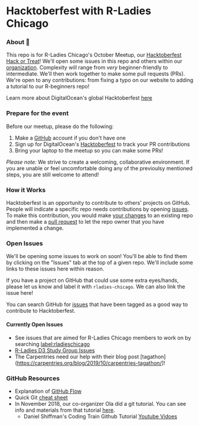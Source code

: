 # Hacktoberfest with R-Ladies Chicago  
  
### About :jack_o_lantern:  

This repo is for R-Ladies Chicago's October Meetup, our [Hacktoberfest Hack or Treat](https://www.meetup.com/rladies-chicago/events/265379879/)! We'll open some issues in this repo and others within our [organization](https://github.com/rladies-chicago). Complexity will range from *very* beginner-friendly to intermediate. We'll then work together to make some pull requests (PRs). We're open to any contributions: from fixing a typo on our website to adding a tutorial to our R-beginners repo!    
  
Learn more about DigitalOcean's global Hacktoberfest [here](https://hacktoberfest.digitalocean.com/) 
  
### Prepare for the event  
  
Before our meetup, please do the following:  
1. Make a [GitHub](https://github.com/) account if you don't have one
2. Sign up for DigitalOcean's [Hacktoberfest](https://hacktoberfest.digitalocean.com/) to track your PR contributions  
3. Bring your laptop to the meetup so you can make some PRs!  
  
*Please note:* We strive to create a welcoming, collaborative environment. If you are unable or feel uncomfortable doing any of the previoulsy mentioned steps, you are still welcome to attend!  
  
### How it Works  
  
Hacktoberfest is an opportunity to contribute to others' projects on GitHub. People will indicate a specific repo needs contributions by opening [issues](https://help.github.com/en/articles/about-issues). To make this contribution, you would make [your changes](https://help.github.com/en/articles/about-branches) to an existing repo and then make a [pull request](https://help.github.com/en/articles/about-pull-requests) to let the repo owner that you have implemented a change.    
  
### Open Issues  
  
We'll be opening some issues to work on soon! You'll be able to find them by clicking on the "Issues" tab at the top of a given repo. We'll include some links to these issues here within reason.  
  
If you have a project on GitHub that could use some extra eyes/hands, please let us know and label it with `rladies-chicago`. We can also link the issue here!  
  
You can search GitHub for [issues](https://github.com/search?q=is%3Aopen+label%3Ahacktoberfest&state=open&type=Issues) that have been tagged as a good way to contribute to Hacktoberfest.   
  
#### Currently Open Issues  
  
* See issues that are aimed for R-Ladies Chicago members to work on by searching [label:rladieschicago](https://github.com/search?q=is%3Aissue+is%3Aopen+label%3Arladies-chicago)  
* [R-Ladies D3 Study Group Issues](https://github.com/rladies-chicago/D3_Study_Group/issues)  
* The Carpentries need our help with their blog post [tagathon](https://carpentries.org/blog/2019/10/carpentries-tagathon/]!  
    
### GitHub Resources  
  
* Explanation of [GitHub Flow](https://guides.github.com/introduction/flow/)  
* Quick Git [cheat sheet](https://github.github.com/training-kit/downloads/github-git-cheat-sheet.pdf)  
* In November 2018, our co-organizer Ola did a git tutorial. You can see info and materials from that tutorial [here](https://rladieschicago.org/talk/2018-11-13-meetup/).  
  * Daniel Shiffman's Coding Train Github Tutorial [Youtube Vidoes](https://www.youtube.com/playlist?list=PLRqwX-V7Uu6ZF9C0YMKuns9sLDzK6zoiV)
